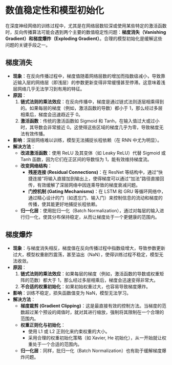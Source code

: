 # 数值稳定性和模型初始化

在深度神经网络的训练过程中，尤其是在网络层数较深或使用某些特定的激活函数时，反向传播算法可能会遇到两个主要的数值稳定性问题：**梯度消失（Vanishing Gradient）**和**梯度爆炸（Exploding Gradient）**。合理的模型初始化是缓解这些问题的关键手段之一。

## 梯度消失

- **现象**：在反向传播过程中，梯度值随着网络层数的增加而指数级减小，导致靠近输入层的网络层（即浅层）的参数更新变得非常缓慢甚至停滞。这意味着浅层网络几乎无法学习到有用的特征。
- **原因**：
    1.  **链式法则的乘法效应**：在反向传播中，梯度是通过链式法则逐层相乘得到的。如果每层的梯度（例如，激活函数的导数）都小于 1，那么经过多层相乘后，梯度会迅速趋近于 0。
    2.  **激活函数**：传统的激活函数如 Sigmoid 和 Tanh，在输入值过大或过小时，其导数会非常接近 0。这使得这些区域的梯度几乎为零，导致梯度无法有效传播。
- **影响**：深层网络难以训练，模型无法捕捉长程依赖（在 RNN 中尤为明显）。
- **解决方法**：
    - **改进激活函数**：使用 ReLU 及其变体（如 Leaky ReLU）代替 Sigmoid 或 Tanh 函数，因为它们在正区间的导数恒为 1，能有效维持梯度流。
    - **改变网络结构**：
        - **残差连接 (Residual Connections)**：在 ResNet 等结构中，通过“快捷连接”将输入直接加到输出上，使得梯度可以通过“加法”路径直接回传，有效缓解了深层网络中因连乘导致的梯度衰减问题。
        - **门控机制 (Gating Mechanisms)**：在 LSTM 和 GRU 等循环网络中，通过精心设计的门（如遗忘门、输入门）来控制信息的流动和梯度的传播，使其能更好地捕捉长程依赖。
    - **归一化层**：使用批归一化（Batch Normalization），通过对每层的输入进行归一化，使其分布保持稳定，从而让梯度处于一个更健康的范围内。

## 梯度爆炸

- **现象**：与梯度消失相反，梯度值在反向传播过程中指数级增大，导致参数更新过大，模型权重剧烈震荡，甚至溢出（NaN），使得训练过程不稳定，模型无法收敛。
- **原因**：
    1.  **链式法则的乘法效应**：如果每层的梯度（例如，激活函数的导数或权重矩阵的范数）都大于 1，那么经过多层相乘后，梯度会迅速变得非常大。
    2.  **不合适的权重初始化**：如果初始权重过大，也容易导致梯度爆炸。
- **影响**：训练不稳定，损失函数值变为 NaN，模型无法学习。
- **解决方法**：
    - **梯度裁剪 (Gradient Clipping)**：这是最直接有效的控制方法。当梯度的范数超过某个预设的阈值时，就对其进行缩放，强制将其限制在一个合理的范围内。
    - **权重正则化与初始化**：
        - 使用 L1 或 L2 正则化来约束权重的大小。
        - 采用合理的权重初始化策略（如 Xavier, He 初始化），从一开始就让权重处于一个合适的范围内。
    - **归一化层**：同样，批归一化（Batch Normalization）也有助于缓解梯度爆炸问题。
